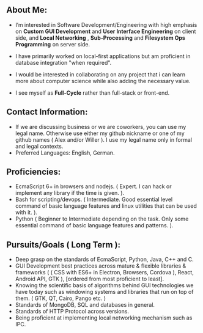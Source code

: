 

## About Me:
  
  * I’m interested in Software Development/Engineering with high emphasis on **Custom GUI Development** and **User Interface Engineering** on client side, and **Local Networking** , **Sub-Processing** and **Filesystem Ops Programming** on server side. 
  
  * I have primarily worked on local-first applications but am proficient in database integration "when required".
  
  * I would be interested in collaborating on any project that i can learn more about computer science while also adding the necessary value.
  
  * I see myself as **Full-Cycle** rather than full-stack or front-end.  

  
## Contact Information: 
 * If we are discussing business or we are coworkers, 
  you can use my legal name. Otherwise use either my 
  github nickname or one of my github names ( Alex and/or Willer ). 
  I use my legal name only in formal and legal contexts.
 * Preferred Languages: English, German.


  
## Proficiencies: 
* EcmaScript 6+ in browsers and nodejs. ( Expert. I can hack or implement any library if the time is given. ).
* Bash for scripting/devops. ( Intermediate. Good essential level command of basic language features and linux utilities that can be used with it. ).
* Python ( Beginner to Intermediate depending on the task. Only some essential command of basic language features and patterns. ).


## Pursuits/Goals ( Long Term ): 
* Deep grasp on the standards of EcmaScript, Python, Java, C++ and C.
* GUI Development best practices across mature & flexible libraries & frameworks ( ( CSS with ES6+ in Electron, Browsers, Cordova ), React, Android API, GTK ), [ordered from most proficient to least].
* Knowing the scientific basis of algorithms behind GUI technologies we have today such as windowing systems and libraries that run on top of them. ( GTK, QT, Cairo, Pango etc. )
* Standards of MongoDB, SQL and databases in general.
* Standards of HTTP Protocol across versions.
* Being proficient at implementing local networking mechanism such as IPC.



<!---
RareByteStream/RareByteStream is a ✨ special ✨ repository because its `README.md` (this file) appears on your GitHub profile.
You can click the Preview link to take a look at your changes.
--->
